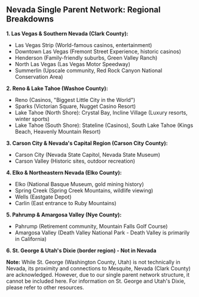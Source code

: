 ## Nevada Single Parent Network: Regional Breakdowns

**1. Las Vegas & Southern Nevada (Clark County):**

- Las Vegas Strip (World-famous casinos, entertainment)
- Downtown Las Vegas (Fremont Street Experience, historic casinos)
- Henderson (Family-friendly suburbs, Green Valley Ranch)
- North Las Vegas (Las Vegas Motor Speedway)
- Summerlin (Upscale community, Red Rock Canyon National Conservation Area)

**2. Reno & Lake Tahoe (Washoe County):**

- Reno (Casinos, "Biggest Little City in the World")
- Sparks (Victorian Square, Nugget Casino Resort)
- Lake Tahoe (North Shore): Crystal Bay, Incline Village (Luxury resorts, winter sports)
- Lake Tahoe (South Shore): Stateline (Casinos), South Lake Tahoe (Kings Beach, Heavenly Mountain Resort)

**3. Carson City & Nevada's Capital Region (Carson City County):**

- Carson City (Nevada State Capitol, Nevada State Museum)
- Carson Valley (Historic sites, outdoor recreation)

**4. Elko & Northeastern Nevada (Elko County):**

- Elko (National Basque Museum, gold mining history)
- Spring Creek (Spring Creek Mountains, wildlife viewing)
- Wells (Eastgate Depot)
- Carlin (East entrance to Ruby Mountains)

**5. Pahrump & Amargosa Valley (Nye County):**

- Pahrump (Retirement community, Mountain Falls Golf Course)
- Amargosa Valley (Death Valley National Park - Death Valley is primarily in California)

**6. St. George & Utah's Dixie (border region) - Not in Nevada**

**Note:** While St. George (Washington County, Utah) is not technically in Nevada, its proximity and connections to Mesquite, Nevada (Clark County) are acknowledged. However, due to our single parent network structure, it cannot be included here. For information on St. George and Utah's Dixie, please refer to other resources.
